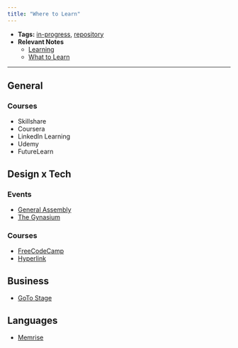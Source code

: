 ```yaml
---
title: "Where to Learn"
---
```


- **Tags:** [in-progress](notes/por/in-progress.md), [repository](notes/por/repository.md)
- **Relevant Notes**
	- [Learning](moc/ltc.md)
	- [What to Learn](notes/perdev/ltc/what-to-learn.md)

---

## General
### Courses
- Skillshare
- Coursera
- LinkedIn Learning
- Udemy
- FutureLearn

## Design x Tech
### Events
- [General Assembly](https://generalassemb.ly/)
- [The Gynasium](https://thegymnasium.com/)
### Courses
- [FreeCodeCamp](https://www.freecodecamp.org/learn)
- [Hyperlink](https://hyperlink.academy/)

## Business
- [GoTo Stage](https://www.gotostage.com/)

## Languages
- [Memrise](https://www.memrise.com/)